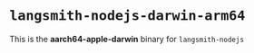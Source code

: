 # `langsmith-nodejs-darwin-arm64`

This is the **aarch64-apple-darwin** binary for `langsmith-nodejs`
